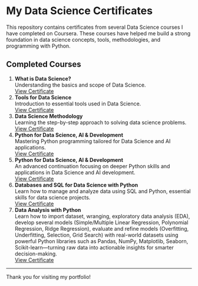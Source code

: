 # My Data Science Certificates

This repository contains certificates from several Data Science courses I have completed on Coursera. These courses have helped me build a strong foundation in data science concepts, tools, methodologies, and programming with Python.

## Completed Courses

1. **What is Data Science?**  
Understanding the basics and scope of Data Science.   
[View Certificate](https://coursera.org/share/4dfeadfdfbd20cac608a3a7b03a34407)    
2. **Tools for Data Science**  
Introduction to essential tools used in Data Science.   
[View Certificate](https://coursera.org/share/94994340da3b419a12d6cc106edcab61)   
3. **Data Science Methodology**  
Learning the step-by-step approach to solving data science problems.   
[View Certificate](https://coursera.org/share/d57d0a871b7123714aa58816ee952a28)   
4. **Python for Data Science, AI & Development**  
Mastering Python programming tailored for Data Science and AI applications.   
[View Certificate](https://coursera.org/share/571cff18f1ac9f255463ecbffe3bf796)
5. **Python for Data Science, AI & Development**  
An advanced continuation focusing on deeper Python skills and applications in Data Science and AI development.  
[View Certificate](https://coursera.org/share/8223fa45f31456ac599f84809fb72aec)  
6. **Databases and SQL for Data Science with Python**    
Learn how to manage and analyze data using SQL and Python, essential skills for data science projects.  
[View Certificate](https://coursera.org/share/119be16c314a02eee85b1e42fc15fa46)  
7. **Data Analysis with Python**      
Learn how to import dataset, wranging, exploratory data analysis (EDA), develop several models (Simple/Multiple Linear Regression, Polynomial Regression, Ridge Regression), evaluate and refine models (Overfitting, Underfitting, Selection, Grid Search) with real-world datasets using powerful Python libraries such as Pandas, NumPy, Matplotlib, Seaborn, Scikit-learn—turning raw data into actionable insights for smarter decision-making.  
[View Certificate](https://coursera.org/share/07aee11f6d9b01e322632d9f0d2ce39b)  

---

Thank you for visiting my portfolio!
